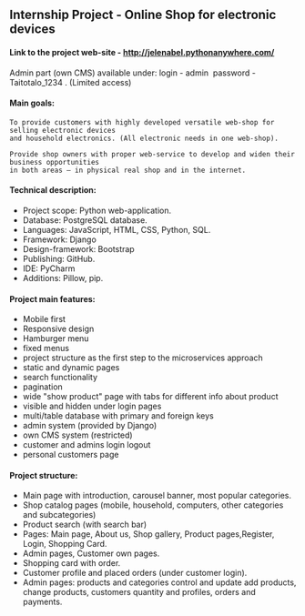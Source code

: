 ## Internship Project - Online Shop for electronic devices​
#### Link to the project web-site - http://jelenabel.pythonanywhere.com/

Admin part (own CMS) available under: login - admin ​
password -Taitotalo_1234 .
(Limited access)​ 


#### Main goals: ​

```
To provide customers with highly developed versatile web-shop for selling electronic devices 
and household electronics. (All electronic needs in one web-shop). ​
​
Provide shop owners with proper web-service to develop and widen their business opportunities 
in both areas – in physical real shop and in the internet. ​
```

#### Technical description: 
- Project scope: Python web-application. ​
- Database: PostgreSQL database. ​
- Languages: JavaScript, HTML, CSS, Python, SQL. ​
- Framework: Django ​
- Design-framework: Bootstrap ​
- Publishing:  GitHub.​
- IDE: PyCharm​
- Additions: Pillow, pip.​

#### Project main features:

- Mobile first​
- Responsive design​
- Hamburger menu​
- fixed menus​
- project structure as  the first step to the microservices approach​
- static and dynamic pages​
- search functionality
- pagination
- wide "show product" page with tabs for different info about product
- visible and hidden under login pages​
- multi/table database with primary and foreign keys​
- admin system (provided by Django)​
- own CMS system (restricted)​
- customer and admins login logout​
- personal customers page​


#### Project structure:
- Main page with introduction, carousel banner, most popular categories.   ​
​
- Shop catalog pages (mobile, household, computers, other categories and subcategories)​
​
- Product search (with search bar)​
​
- Pages: Main page, About us, Shop gallery, Product pages,Register, Login, Shopping Card.
- Admin pages, Customer own pages. ​
​
- Shopping card with order. ​
​
- Customer profile and placed orders (under customer login). ​
​
- Admin pages: products and categories control and update add products, change products, customers quantity and profiles, orders and payments. ​
​


​

